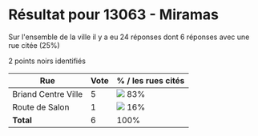 # Résultat pour 13063 - Miramas

Sur l'ensemble de la ville il y a eu 24 réponses dont 6 réponses avec une rue citée (25%)

2 points noirs identifiés

| Rue | Vote | % / les rues cités|
|-----|------|-------------------|
| Briand Centre Ville | 5 | <img src="../../img/bar_83.gif" />&nbsp;83%|
| Route de Salon | 1 | <img src="../../img/bar_16.gif" />&nbsp;16%|
| **Total** | 6 | 100%|
